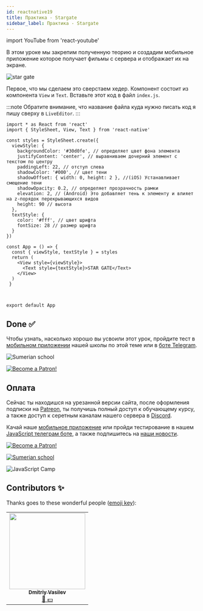 ```yaml
---
id: reactnative19
title: Практика - Stargate
sidebar_label: Практика - Stargate
---
```


import YouTube from 'react-youtube'

В этом уроке мы закрепим полученную теорию и создадим мобильное приложение которое получает фильмы с сервера и отображает их на экране.

![star gate](https://github.com/react-native-village/react-native-init/raw/master/stargate/init.gif)

Первое, что мы сделаем это сверстаем хедер. Компонент состоит из компонента `View` и `Text`. Вставьте этот код в файл `index.js`.

:::note
Обратите внимание, что название файла куда нужно писать код я пишу сверху в `LiveEditor`.
:::

```SnackPlayer name=index.js
import * as React from 'react'
import { StyleSheet, View, Text } from 'react-native'

const styles = StyleSheet.create({
  viewStyle: {
    backgroundColor: '#30d0fe', // определяет цвет фона элемента
    justifyContent: 'center', // выравниваем дочерний элемент с текстом по центру
    paddingLeft: 22, // отступ слева
    shadowColor: '#000', // цвет тени
    shadowOffset: { width: 0, height: 2 }, //(iOS) Устанавливает смещение тени
    shadowOpacity: 0.2, // определяет прозрачность рамки
    elevation: 2, // (Android) Это добавляет тень к элементу и влияет на z-порядок перекрывающихся видов
    height: 90 // высота
  },
  textStyle: {
    color: '#fff', // цвет шрифта
    fontSize: 28 // размер шрифта
  }
})

const App = () => {
  const { viewStyle, textStyle } = styles
  return (
    <View style={viewStyle}>
      <Text style={textStyle}>STAR GATE</Text>
    </View>
  )
 }



export default App
```
<!-- 
## State - useState

Теперь получим данные в хедер из состояния компонента `state` используя для этого хук `useState`

```SnackPlayer name=index.js
import React, { useState } from 'react'
import { StyleSheet, View, Text } from 'react-native'

const styles = StyleSheet.create({
  viewStyle: {
    backgroundColor: '#30d0fe',
    justifyContent: 'center',
    paddingLeft: 22,
    shadowColor: '#000',
    shadowOffset: { width: 0, height: 2 },
    shadowOpacity: 0.2,
    elevation: 2,
    height: 90
  },
  textStyle: {
    color: '#fff',
    fontSize: 28
  }
})

const App = () => {
  const [title, setTitle] = useState('STAR GATE')

  const { viewStyle, textStyle } = styles
  return (
    <View style={viewStyle}>
      <Text style={textStyle}>{title}</Text>
    </View>
  )
 }



export default App
```

## Архитектура приложения

Если мы все будем писать в одном файле `index.js`, то в скором времени нам сложно будет поддерживать приложение, так как количество кода на одной странице достигнет критического предела, что сломает ваш мозг.

Поэтому важно с самого начала создать удобную организационную структуру компонентов.

В общем я организую свои проекты так:

- `src/components` - это строительные блоки из которых строится приложение - UIKit.
- `src/screens` - это экраны на которых собирается приложение.
- `src/logic` - это слой бизнес логики и store.

## components

Исходя из архитектуры нашего проекта создаем папку `src`, в ней папку `components`, далее `Header` c файлом `index.js`. Где вспоминаем тему по [props](https://www.jscamp.app/docs/reactnative03) и передаем в хедер `title`

```jsx title="src/components/Header/index.js"
import React from 'react'
import { StyleSheet, View, Text } from 'react-native'

const styles = StyleSheet.create({
  viewStyle: {
    backgroundColor: '#30d0fe',
    justifyContent: 'center',
    paddingLeft: 22,
    shadowColor: '#000',
    shadowOffset: { width: 0, height: 2 },
    shadowOpacity: 0.2,
    elevation: 2,
    height: 90
  },
  textStyle: {
    color: '#fff',
    fontSize: 28
  }
})

const Header = ({ title }) => {
  return (
    <View style={viewStyle}>
      <Text style={textStyle}>{title}</Text>
    </View>
  )
}

export { Header }
```

### Точка входа

Чтобы не плодить лапшу из импортов:

```jsx
import Header from './src/components/Header'
import Card from './src/components/Card'
import Storage from './src/components/Storage'
```

Намного изящней импортировать их в одной строке, например так:

```jsx
import { Header, Card, Storage } from './src/components'
```

Для этого мы создаем в папке `./src/components` файл куда будет добавлять по аналогии с компонентом `Header` другие компоненты:

```jsx title="src/components/index.js"
export * from './Header'
```

## Импортируем код из UI Kit

Теперь можно импортировать компонент `Header` и проверить как все работает:

```jsx title="index.js"
import React from 'react'
import { Header } from './src/components' // здесь импортируем

const App = () => (
  <>
    <Header title="STAR GATE" />
  </>
)

export default App
```

## useEffect

Что если нам нужно отобразить данные с сервера?
Для этого мы используем хук `useEffect` в связке с `useState`, где мы:

1. Получаем данные с сервера через `fetch` в хуке `useEffect`
2. Передаем данные в хук `useState`

```jsx title="index.js"
import React, { useState, useEffect } from 'react'
import { View } from 'react-native'
import { Header } from './src/components'

const App = () => {
  const [data, setData] = useState('')

  useEffect(async () => {
    try {
      const response = await fetch('https://s3.eu-central-1.wasabisys.com/ghashtag/RNForKids/00-Init/data.json')
      const json = await response.json()
      setData(json)
    } catch (e) {
      console.log(e)
    }
  }, [])
  
  console.log(`data`, data)

  return (
    <View>
      <Header title="STAR GATE" />
    </View>
  )
}

export default App
```

Открываем [Debbuger](https://www.jscamp.app/docs/reactnative18), где видим полученные данные.

![data](/img/rn/data.jpg)

## ImageCard
Мы получили данные и теперь мы сверстаем компонет карточку `ImageCard` под отображение фильма.

```jsx title="src/components/ImageCard/index.js"
import React from 'react'
import { Image, View, Text, StyleSheet, Dimensions } from 'react-native'

const w = Dimensions.get('window').width

const styles = StyleSheet.create({
  container: {
    width: w / 2.4,
    top: 20
  },
  sub: {
    shadowColor: '#000',
    borderRadius: 10,
    backgroundColor: 'white',
    shadowRadius: 8,
    shadowOffset: { width: 0, height: 5 },
    shadowOpacity: 0.4
  },
  h1: {
    paddingVertical: 10,
    fontSize: 18,
    alignSelf: 'center',
    textAlign: 'center'
  },
  cover: {
    width: w / 2.4,
    height: w * 0.63,
    borderRadius: 10
  }
})

const ImageCard = ({ data }) => {
  const { container, sub, h1, cover } = styles
  const { image, name } = data
  return (
    <View style={container}>
      <View style={sub}>
        <Image style={cover} source={{ uri: image }} />
      </View>
      <Text style={h1}>{name.toUpperCase()}</Text>
    </View>
  )
}

export { ImageCard }
```

![imageCard](/img/rn/imageCard.jpg)

## Flatlist

Вспоминаем из прошлых уроков компонент [FlatList](https://www.jscamp.app/docs/reactnative08) благодаря которому мы создаем список наших фильмов.

```jsx title="index.js"
import React, { useState, useEffect } from 'react'
import { View, FlatList, StyleSheet, Text } from 'react-native'
import { Header, ImageCard } from './components'

const App = () => {
  const [data, setData] = useState([])

  useEffect(async () => {
    try {
      const response = await fetch('https://s3.eu-central-1.wasabisys.com/ghashtag/RNForKids/00-Init/data.json')
      const json = await response.json()
      console.log(`json`, json)
      setData(json)
    } catch (e) {
      console.log(e)
    }
  }, [])

  return (
    <FlatList
      ListHeaderComponent={<Header title="STAR GATE" />}
      columnWrapperStyle={{ justifyContent: 'space-around' }}
      numColumns={2}
      data={data}
      renderItem={({ item }) => <ImageCard data={item} />}
      keyExtractor={item => item.id.toString()}
    />
  )
}

export default App
```

Из нового в нем мы видим свойства:

### ListHeaderComponent
Для отображения хэдера в списке используется свойство `ListHeaderComponent`, в которое мы передаем компонент `Header`.

### numColumns
Количество колонок.

### columnWrapperStyle
Это свойство стилизации обертки списка.

### keyExtractor
Используется для извлечения уникального ключа для данного элемента по указанному индексу. Ключ используется для кеширования и в качестве клавиши реагирования для отслеживания переупорядочения элементов. 
Эти уникальные ключи позволяют VirtualizedList (на которых построен FlatList) отслеживать элементы и действительно важны с точки зрения эффективности.

![imageCard](/img/rn/flatlist.jpg)

## Проблемы?

![Problem](https://media.giphy.com/media/xTiTnGeUsWOEwsGoG4/giphy.gif)

Пишите в [Discord](https://discord.gg/6GDAfXn) или телеграмм [чат](https://t.me/jscampapp), а также подписывайтесь на наши [новости](https://t.me/javascriptapp)

![JavaScript Camp](/img/bandlink.png) -->

## Done ✅

Чтобы узнать, насколько хорошо вы усвоили этот урок, пройдите тест в [мобильном приложении](http://onelink.to/njhc95) нашей школы по этой теме или в [боте Telegram](https://t.me/javascriptcamp_bot).

![Sumerian school](/img/app.jpg)

[![Become a Patron!](/img/logo/patreon.jpg)](https://www.patreon.com/bePatron?u=31769291)

## Оплата

Сейчас ты находишся на урезанной версии сайта, после оформления подписки на [Patreon](https://www.patreon.com/javascriptcamp), ты получишь полный доступ к обучающему курсу, а также доступ к серетным каналам нашего сервера в [Discord](https://discord.gg/6GDAfXn).  

Качай наше [мобильное приложение](http://onelink.to/njhc95) или пройди тестирование в нашем [JavaScript телеграм боте](https://t.me/javascriptcamp_bot), а также подпишитесь на [наши новости](https://t.me/javascriptapp).

[![Become a Patron!](/img/logo/patreon.jpg)](https://www.patreon.com/bePatron?u=31769291)


[![Sumerian school](/img/app.jpg)](http://onelink.to/njhc95)

![JavaScript Camp](/img/bandlink.png)

## Contributors ✨

Thanks goes to these wonderful people ([emoji key](https://allcontributors.org/docs/en/emoji-key)):


<table>
  <tr>
    <td align="center"><a href="https://fullstackserverless.github.io/"><img src="https://avatars0.githubusercontent.com/u/6774813?v=4?s=200" width="200px;" alt=""/><br /><sub><b>Dmitriy Vasilev</b></sub></a><br /><a href="#financial-gHashTag" title="Financial">📖 💵</a></td>
  </tr>
</table>
